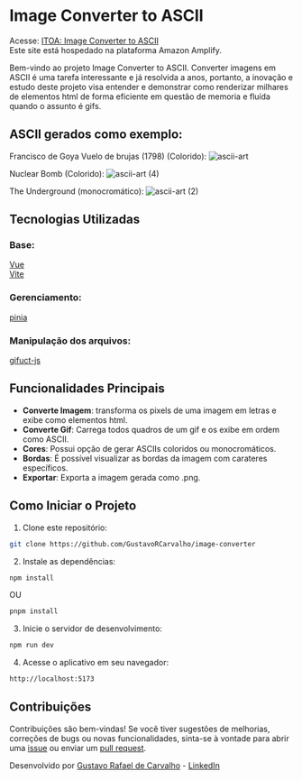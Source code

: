 # Image Converter to ASCII

Acesse: [ITOA: Image Converter to ASCII](https://itoa.gustavocarvalho.dev.br/) <br />
Este site está hospedado na plataforma Amazon Amplify.

Bem-vindo ao projeto Image Converter to ASCII. Converter imagens em ASCII é uma tarefa interessante e já resolvida a anos, portanto, a inovação e estudo deste projeto visa entender e demonstrar como renderizar milhares de elementos html de forma eficiente em questão de memoria e fluída quando o assunto é gifs.

## ASCII gerados como exemplo:

Francisco de Goya Vuelo de brujas (1798) (Colorido):
![ascii-art](https://github.com/user-attachments/assets/1130dcf0-df10-47f8-95d1-f9beddb64b4b)

Nuclear Bomb (Colorido):
![ascii-art (4)](https://github.com/user-attachments/assets/1dd5dd03-ee33-4b21-8827-ca9a222ea310)

The Underground (monocromático):
![ascii-art (2)](https://github.com/user-attachments/assets/c764348d-0db0-481d-a174-57e37bec07c3)

## Tecnologias Utilizadas

### Base:

[Vue](https://vuejs.org/) <br />
[Vite](https://github.com/vitejs/vite) <br />

### Gerenciamento:

[pinia](https://www.npmjs.com/package/pinia) <br />

### Manipulação dos arquivos:

[gifuct-js](https://www.npmjs.com/package/gifuct-js) <br />

## Funcionalidades Principais

- **Converte Imagem**: transforma os pixels de uma imagem em letras e exibe como elementos html.
- **Converte Gif**: Carrega todos quadros de um gif e os exibe em ordem como ASCII.
- **Cores**: Possui opção de gerar ASCIIs coloridos ou monocromáticos.
- **Bordas**: É possível visualizar as bordas da imagem com carateres específicos.
- **Exportar**: Exporta a imagem gerada como .png.

## Como Iniciar o Projeto

1. Clone este repositório:

```sh
git clone https://github.com/GustavoRCarvalho/image-converter
```

2. Instale as dependências:

```sh
npm install
```

OU

```sh
pnpm install
```

3. Inicie o servidor de desenvolvimento:

```sh
npm run dev
```

4. Acesse o aplicativo em seu navegador:

```sh
http://localhost:5173
```

## Contribuições

Contribuições são bem-vindas! Se você tiver sugestões de melhorias, correções de bugs ou novas funcionalidades, sinta-se à vontade para abrir uma [issue](https://github.com/GustavoRCarvalho/image-converter/issues) ou enviar um [pull request](https://github.com/GustavoRCarvalho/image-converter/pulls).

Desenvolvido por [Gustavo Rafael de Carvalho](https://github.com/GustavoRCarvalho) - [LinkedIn](https://www.linkedin.com/in/gustavo-carvalho-0/)

